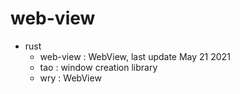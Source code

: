 # web-view

- rust
  - web-view : WebView, last update May 21 2021
  - tao : window creation library
  - wry : WebView

